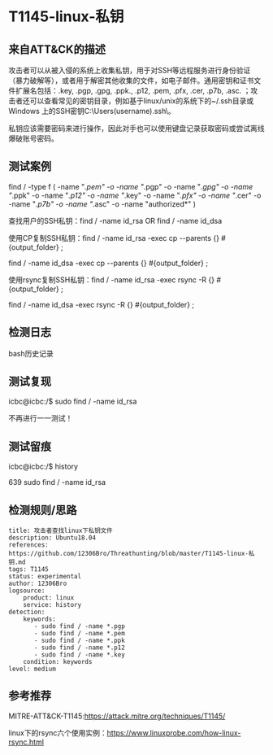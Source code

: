 # T1145-linux-私钥

## 来自ATT&CK的描述

攻击者可以从被入侵的系统上收集私钥，用于对SSH等远程服务进行身份验证（暴力破解等），或者用于解密其他收集的文件，如电子邮件。通用密钥和证书文件扩展名包括：.key, .pgp, .gpg, .ppk., .p12, .pem, .pfx, .cer, .p7b, .asc. ；攻击者还可以查看常见的密钥目录，例如基于linux/unix的系统下的~/.ssh目录或Windows 上的SSH密钥C:\Users(username).ssh\。

私钥应该需要密码来进行操作，因此对手也可以使用键盘记录获取密码或尝试离线爆破账号密码。

## 测试案例

find / -type f ( -name "*.pem" -o -name "*.pgp" -o -name "*.gpg" -o -name "*.ppk" -o -name "*.p12" -o -name "*.key" -o -name "*.pfx" -o -name "*.cer" -o -name "*.p7b" -o -name "*.asc" -o -name "authorized*" )

查找用户的SSH私钥：find / -name id_rsa OR find / -name id_dsa

使用CP复制SSH私钥：find / -name id_rsa -exec cp --parents {} #{output_folder} ;

find / -name id_dsa -exec cp --parents {} #{output_folder} ;

使用rsync复制SSH私钥：find / -name id_rsa -exec rsync -R {} #{output_folder} ;

find / -name id_dsa -exec rsync -R {} #{output_folder} ;

## 检测日志

bash历史记录

## 测试复现

icbc@icbc:/$ sudo find / -name id_rsa

不再进行一一测试！

## 测试留痕

icbc@icbc:/$ history

639  sudo find / -name id_rsa

## 检测规则/思路

```
title: 攻击者查找linux下私钥文件
description: Ubuntu18.04
references: https://github.com/12306Bro/Threathunting/blob/master/T1145-linux-私钥.md
tags: T1145
status: experimental
author: 12306Bro
logsource:
    product: linux
    service: history
detection:
    keywords:
       - sudo find / -name *.pgp
       - sudo find / -name *.pem
       - sudo find / -name *.ppk
       - sudo find / -name *.p12
       - sudo find / -name *.key 
    condition: keywords
level: medium
```
## 参考推荐

MITRE-ATT&CK-T1145:https://attack.mitre.org/techniques/T1145/

linux下的rsync六个使用实例：https://www.linuxprobe.com/how-linux-rsync.html